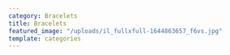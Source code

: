 ```yaml
---
category: Bracelets
title: Bracelets
featured_image: "/uploads/il_fullxfull-1644863657_f6vs.jpg"
template: categories
---
```

